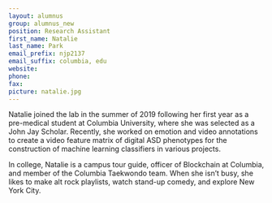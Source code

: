 ```yaml
---
layout: alumnus
group: alumnus_new
position: Research Assistant
first_name: Natalie
last_name: Park
email_prefix: njp2137
email_suffix: columbia, edu
website:
phone:
fax:
picture: natalie.jpg
---
```


Natalie joined the lab in the summer of 2019 following her first year as a pre-medical student at Columbia University, where she was selected as a John Jay Scholar. Recently, she worked on emotion and video annotations to create a video feature matrix of digital ASD phenotypes for the construction of machine learning classifiers in various projects.

In college, Natalie is a campus tour guide, officer of Blockchain at Columbia, and member of the Columbia Taekwondo team. When she isn’t busy, she likes to make alt rock playlists, watch stand-up comedy, and explore New York City.

